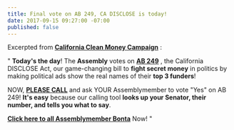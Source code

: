 ```yaml
---
title: Final vote on AB 249, CA DISCLOSE is today!
date: 2017-09-15 09:27:00 -07:00
published: false
---
```


Excerpted from [**California Clean Money Campaign**](http://www.caclean.org/) :

"   **Today's the day**!  The **Assembly** votes on [**AB 249**](https://leginfo.legislature.ca.gov/faces/billNavClient.xhtml?bill_id=201720180AB249) , the California DISCLOSE Act, our game-changing bill to **fight secret money** in politics by making political ads show the real names of their **top 3 funders**!

NOW, [**PLEASE CALL**](https://www.yesfairelections.org/petition/ab249.php?ms=caclean-home) and ask YOUR Assemblymember to vote "Yes" on AB 249!  **It's easy** because our calling tool **looks up your Senator, their number, and tells you what to say**.

[**Click here to all Assemblymember Bonta**](https://www.yesfairelections.org/petition/ab249.php?ms=caclean-home) Now!  "
